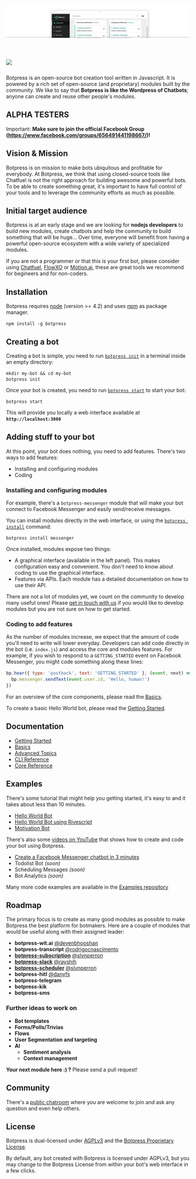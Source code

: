 <a href='http://botpress.io'><img src='/assets/screenshot-ui.png'></a>
# <a href='http://botpress.io'><img src='https://httpsimage.com/img/botpress-logo-120.png' height='60'></a>

Botpress is an open-source bot creation tool written in Javascript. It is powered by a rich set of open-source (and proprietary) modules built by the community. We like to say that **Botpress is like the Wordpress of Chatbots**; anyone can create and reuse other people's modules.

## ALPHA TESTERS

Important: **Make sure to join the official Facebook Group (https://www.facebook.com/groups/656491441198667/)!**

## Vision & Mission

Botpress is on mission to make bots ubiquitous and profitable for everybody. At Botpress, we think that using closed-source tools like Chatfuel is not the right approach for building awesome and powerful bots. To be able to create something great, it's important to have full control of your tools and to leverage the community efforts as much as possible.

## Initial target audience

Botpress is at an early stage and we are looking for **nodejs developers** to build new modules, create chatbots and help the community to build something that will be huge... Over time, everyone will benefit from having a powerful open-source ecosystem with a wide variety of specialized modules.

If you are not a programmer or that this is your first bot, please consider using [Chatfuel](https://chatfuel.com/), [FlowXO](https://flowxo.com/) or [Motion.ai](motion.ai), these are great tools we recommend for begineers and for non-coders.

## Installation

Botpress requires [node](https://nodejs.org) (version >= 4.2) and uses [npm](https://www.npmjs.com) as package manager.

```
npm install -g botpress
```

## Creating a bot

Creating a bot is simple, you need to run [`botpress init`](/docs/cli-reference.md#init) in a terminal inside an empty directory:

```
mkdir my-bot && cd my-bot
botpress init
```

Once your bot is created, you need to run [`botpress start`](/docs/cli-reference.md#start--s) to start your bot:

```
botpress start
```

This will provide you locally a web interface available at **`http://localhost:3000`**

## Adding stuff to your bot

At this point, your bot does nothing, you need to add features. There's two ways to add features:
- Installing and configuring modules
- Coding

### Installing and configuring modules

For example, there's a `botpress-messenger` module that will make your bot connect to Facebook Messenger and easily send/receive messages.

You can install modules directly in the web interface, or using the [`botpress install`](/docs/cli-reference.md#install--i) command:

```
botpress install messenger
```

Once installed, modules expose two things:
- A graphical interface (available in the left panel). This makes configuration easy and convenient. You don't need to know about coding to use the graphical interface.
- Features via APIs. Each module has a detailed documentation on how to use their API.

There are not a lot of modules yet, we count on the community to develop many useful ones! Please [get in touch with us](https://gitter.im/botpress/core) if you would like to develop modules but you are not sure on how to get started.

### Coding to add features

As the number of modules increase, we expect that the amount of code you'll need to write will lower everyday. Developers can add code directly in the bot (i.e. `index.js`) and access the core and modules features. For example, if you wish to respond to a `GETTING_STARTED` event on Facebook Messenger, you might code something along these lines:

```js
bp.hear({ type: 'postback', text: 'GETTING_STARTED' }, (event, next) => {
  bp.messenger.sendText(event.user.id, 'Hello, human!')
})
```

For an overview of the core components, please read the [Basics](/docs/basics.md).

To create a basic Hello World bot, please read the [Getting Started](/docs/getting-started.md).

## Documentation

- [Getting Started](/docs/getting-started.md)
- [Basics](/docs/basics.md)
- [Advanced Topics](/docs/advanced-topics.md)
- [CLI Reference](/docs/cli-reference.md)
- [Core Reference](/docs/core-reference.md)

## Examples

There's some tutorial that might help you getting started, it's easy to and it takes about less than 10 minutes.

- [Hello World Bot](https://github.com/botpress/botpress-examples/tree/master/hello-world-bot)
- [Hello World Bot using Rivescript](https://github.com/botpress/botpress-examples/tree/master/hello-world-rivescript-bot)
- [Motivation Bot](https://github.com/botpress/botpress-examples/tree/master/motivation-bot)

There's also some [videos on YouTube](https://www.youtube.com/channel/UCEHfE71jUmWbe_5DtbO3fIA) that shows how to create and code your bot using Botpress.

- [Create a Facebook Messenger chatbot in 3 minutes](https://www.youtube.com/watch?v=GO2yJ51ILl0)
- Todolist Bot _(soon)_
- Scheduling Messages _(soon)_
- Bot Analytics _(soon)_

Many more code examples are available in the [Examples repository](https://github.com/botpress/botpress-examples)

## Roadmap

The primary focus is to create as many good modules as possible to make Botpress the best platform for botmakers. Here are a couple of modules that would be useful along with their assigned leader:

- **botpress-wit.ai** [@devenbhooshan](https://github.com/devenbhooshan)
- **botpress-transcript** [@rodrigocnascimento](https://github.com/@rodrigocnascimento)
- **[botpress-subscription](https://github.com/botpress/botpress-subscription)** [@slvnperron](https://github.com/@slvnperron)
- **[botpress-slack](https://github.com/botpress/botpress-slack)** [@rayshih](https://github.com/@rayshih)
- **[botpress-scheduler](https://github.com/botpress/botpress-scheduler)** [@slvnperron](https://github.com/@slvnperron)
- **botpress-hitl** [@danyfs](https://github.com/@danyfs)
- **botpress-telegram** 
- **botpress-kik**
- **botpress-sms**

### Further ideas to work on
- **Bot templates**
- **Forms/Polls/Trivias**
- **Flows**
- **User Segmentation and targeting**
- **AI**
  - **Sentiment analysis**
  - **Context management**

**Your next module here :) ?** Please send a pull request!

## Community

There's a [public chatroom](https://gitter.im/botpress/core) where you are welcome to join and ask any question and even help others.

## License

Botpress is dual-licensed under [AGPLv3](/licenses/LICENSE_AGPL3) and the [Botpress Proprietary License](/licenses/LICENSE_BOTPRESS).

By default, any bot created with Botpress is licensed under AGPLv3, but you may change to the Botpress License from within your bot's web interface in a few clicks.
